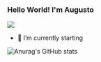 ### Hello World! I'm Augusto

 <a href="https://www.linkedin.com/in/augustopbueno/" target="_blank"><img src="https://img.shields.io/badge/-LinkedIn-%230077B5?style=for-the-badge&logo=linkedin&logoColor=white" target="_blank"></a> 


- 🌱 I’m currently starting


![Anurag's GitHub stats](https://github-readme-stats.vercel.app/api?username=augustopbueno&show_icons=true&theme=transparent)

